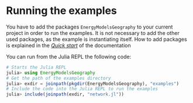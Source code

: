 # Running the examples

You have to add the packages `EnergyModelsGeography` to your current project in order to run the examples.
It is not necessary to add the other used packages, as the example is instantiating itself.
How to add packages is explained in the *[Quick start](https://energymodelsx.github.io/EnergyModelsGeography.jl/stable/manual/quick-start/)* of the documentation

You can run from the Julia REPL the following code:

```julia
# Starts the Julia REPL
julia> using EnergyModelsGeography
# Get the path of the examples directory
julia> exdir = joinpath(pkgdir(EnergyModelsGeography), "examples")
# Include the code into the Julia REPL to run the examples
julia> include(joinpath(exdir, "network.jl"))
```
